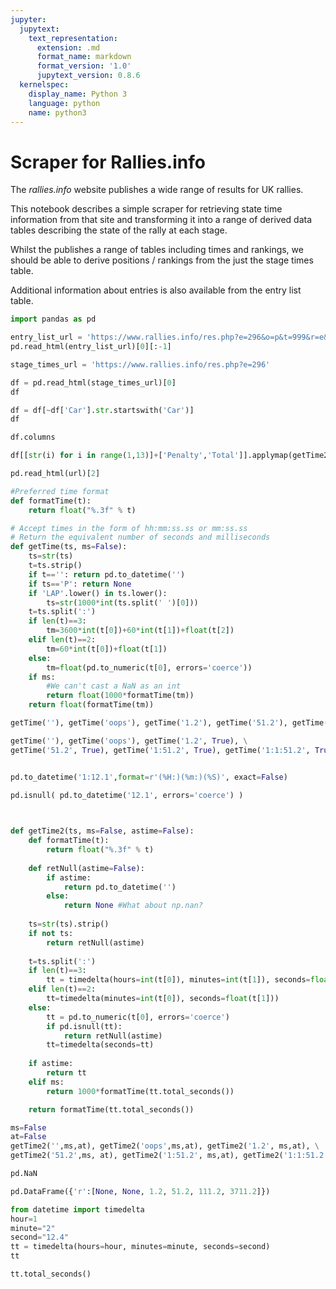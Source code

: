 ```yaml
---
jupyter:
  jupytext:
    text_representation:
      extension: .md
      format_name: markdown
      format_version: '1.0'
      jupytext_version: 0.8.6
  kernelspec:
    display_name: Python 3
    language: python
    name: python3
---
```


# Scraper for Rallies.info

The *rallies.info* website publishes a wide range of results for UK rallies.

This notebook describes a simple scraper for retrieving state time information from that site and transforming it into a range of derived data tables describing the state of the rally at each stage.

Whilst the publishes a range of tables including times and rankings, we should be able to derive positions / rankings from the just the stage times table.

Additional information about entries is also available from the entry list table.

```python
import pandas as pd
```

```python
entry_list_url = 'https://www.rallies.info/res.php?e=296&o=p&t=999&r=e&n=999999&i=300'
pd.read_html(entry_list_url)[0][:-1]
```

```python
stage_times_url = 'https://www.rallies.info/res.php?e=296'
```

```python
df = pd.read_html(stage_times_url)[0]
df
```

```python
df = df[~df['Car'].str.startswith('Car')]
df
```

```python
df.columns
```

```python
df[[str(i) for i in range(1,13)]+['Penalty','Total']].applymap(getTime2)
```

```python
pd.read_html(url)[2]
```

```python
#Preferred time format
def formatTime(t):
    return float("%.3f" % t)

# Accept times in the form of hh:mm:ss.ss or mm:ss.ss
# Return the equivalent number of seconds and milliseconds
def getTime(ts, ms=False):
    ts=str(ts)
    t=ts.strip()
    if t=='': return pd.to_datetime('')
    if ts=='P': return None
    if 'LAP'.lower() in ts.lower():
        ts=str(1000*int(ts.split(' ')[0]))
    t=ts.split(':')
    if len(t)==3:
        tm=3600*int(t[0])+60*int(t[1])+float(t[2])
    elif len(t)==2:
        tm=60*int(t[0])+float(t[1])
    else:
        tm=float(pd.to_numeric(t[0], errors='coerce'))
    if ms:
        #We can't cast a NaN as an int
        return float(1000*formatTime(tm))
    return float(formatTime(tm))
```

```python
getTime(''), getTime('oops'), getTime('1.2'), getTime('51.2'), getTime('1:51.2'), getTime('1:1:51.2')
```

```python
getTime(''), getTime('oops'), getTime('1.2', True), \
getTime('51.2', True), getTime('1:51.2', True), getTime('1:1:51.2', True)

```

```python

```

```python
pd.to_datetime('1:12.1',format=r'(%H:)(%m:)(%S)', exact=False)
```

```python
pd.isnull( pd.to_datetime('12.1', errors='coerce') )
```

```python

        
def getTime2(ts, ms=False, astime=False): 
    def formatTime(t):
        return float("%.3f" % t)
    
    def retNull(astime=False):
        if astime:
            return pd.to_datetime('')
        else:
            return None #What about np.nan?
    
    ts=str(ts).strip()
    if not ts:
        return retNull(astime)
    
    t=ts.split(':')
    if len(t)==3:
        tt = timedelta(hours=int(t[0]), minutes=int(t[1]), seconds=float(t[2]))
    elif len(t)==2:
        tt=timedelta(minutes=int(t[0]), seconds=float(t[1]))
    else:
        tt = pd.to_numeric(t[0], errors='coerce')
        if pd.isnull(tt):
            return retNull(astime)
        tt=timedelta(seconds=tt)
    
    if astime:
        return tt
    elif ms:
        return 1000*formatTime(tt.total_seconds())

    return formatTime(tt.total_seconds())
```

```python
ms=False
at=False
getTime2('',ms,at), getTime2('oops',ms,at), getTime2('1.2', ms,at), \
getTime2('51.2',ms, at), getTime2('1:51.2', ms,at), getTime2('1:1:51.2',ms, at)

```

```python
pd.NaN
```

```python
pd.DataFrame({'r':[None, None, 1.2, 51.2, 111.2, 3711.2]})
```

```python
from datetime import timedelta
hour=1
minute="2"
second="12.4"
tt = timedelta(hours=hour, minutes=minute, seconds=second)
tt
```

```python
tt.total_seconds()
```

```python

```
